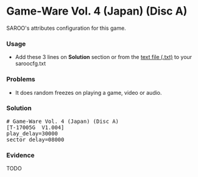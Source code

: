 # Game-Ware Vol. 4 (Japan) (Disc A)

SAROO's attributes configuration for this game.

### Usage

- Add these 3 lines on **Solution** section or from the [text file (.txt)](./config.txt) to your saroocfg.txt

### Problems

- It does random freezes on playing a game, video or audio.

### Solution

<pre># Game-Ware Vol. 4 (Japan) (Disc A)
[T-17005G  V1.004]
play_delay=30000
sector_delay=08000</pre>

### Evidence

TODO

<!-- [![](https://img.youtube.com/vi/GVkaUEuTwjw/0.jpg)](https://youtu.be/GVkaUEuTwjw) -->
